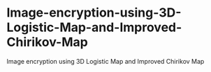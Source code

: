 # Image-encryption-using-3D-Logistic-Map-and-Improved-Chirikov-Map
Image encryption using 3D Logistic Map and Improved Chirikov Map
